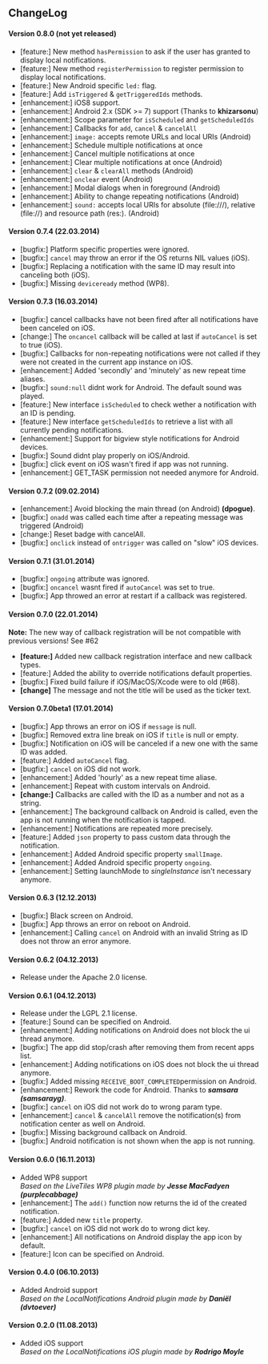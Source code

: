 ## ChangeLog
#### Version 0.8.0 (not yet released)
- [feature:] New method `hasPermission` to ask if the user has granted to display local notifications.
- [feature:] New method `registerPermission` to register permission to display local notifications.
- [feature:] New Android specific `led:` flag.
- [feature:] Add `isTriggered` & `getTriggeredIds` methods.
- [enhancement:] iOS8 support.
- [enhancement:] Android 2.x (SDK >= 7) support (Thanks to **khizarsonu**)
- [enhancement:] Scope parameter for `isScheduled` and `getScheduledIds`
- [enhancement:] Callbacks for `add`, `cancel` & `cancelAll`
- [enhancement:] `image:` accepts remote URLs and local URIs (Android)
- [enhancement:] Schedule multiple notifications at once
- [enhancement:] Cancel multiple notifications at once
- [enhancement:] Clear multiple notifications at once (Android)
- [enhancement:] `clear` & `clearAll` methods (Android)
- [enhancement:] `onclear` event (Android)
- [enhancement:] Modal dialogs when in foreground (Android)
- [enhancement:] Ability to change repeating notifications (Android)
- [enhancement:] `sound:` accepts local URIs for absolute (file:///), relative (file://) and resource path (res:). (Android)

#### Version 0.7.4 (22.03.2014)
- [bugfix:] Platform specific properties were ignored.
- [bugfix:] `cancel` may throw an error if the OS returns NIL values (iOS).
- [bugfix:] Replacing a notification with the same ID may result into canceling both (iOS).
- [bugfix:] Missing `deviceready` method (WP8).

#### Version 0.7.3 (16.03.2014)
- [bugfix:] cancel callbacks have not been fired after all notifications have been canceled on iOS.
- [change:] The `oncancel` callback will be called at last if `autoCancel` is set to true (iOS).
- [bugfix:] Callbacks for non-repeating notifications were not called if they were not created in the current app instance on iOS.
- [enhancement:] Added 'secondly' and 'minutely' as new repeat time aliases.
- [bugfix:] `sound:null` didnt work for Android. The default sound was played.
- [feature:] New interface `isScheduled` to check wether a notification with an ID is pending.
- [feature:] New interface `getScheduledIds` to retrieve a list with all currently pending notifications.
- [enhancement:] Support for bigview style notifications for Android devices.
- [bugfix:] Sound didnt play properly on iOS/Android.
- [bugfix:] click event on iOS wasn't fired if app was not running.
- [enhancement:] GET_TASK permission not needed anymore for Android.

#### Version 0.7.2 (09.02.2014)
- [enhancement:] Avoid blocking the main thread (on Android) **(dpogue)**.
- [bugfix:] `onadd` was called each time after a repeating message was triggered (Android)
- [change:] Reset badge with cancelAll.
- [bugfix:] `onclick` instead of `ontrigger` was called on "slow" iOS devices.

#### Version 0.7.1 (31.01.2014)
- [bugfix:] `ongoing` attribute was ignored.
- [bugfix:] `oncancel` wasnt fired if `autoCancel` was set to true.
- [bugfix:] App throwed an error at restart if a callback was registered.

#### Version 0.7.0 (22.01.2014)
**Note:** The new way of callback registration will be not compatible with previous versions! See #62
- **[feature:]** Added new callback registration interface and new callback types.
- [feature:] Added the ability to override notifications default properties.
- [bugfix:] Fixed build failure if iOS/MacOS/Xcode were to old (#68).
- **[change]** The message and not the title will be used as the ticker text.

#### Version 0.7.0beta1 (17.01.2014)
- [bugfix:] App throws an error on iOS if `message` is null.
- [bugfix:] Removed extra line break on iOS if `title` is null or empty.
- [bugfix:] Notification on iOS will be canceled if a new one with the same ID was added.
- [feature:] Added `autoCancel` flag.
- [bugfix:] `cancel` on iOS did not work.
- [enhancement:] Added 'hourly' as a new repeat time aliase.
- [enhancement:] Repeat with custom intervals on Android.
- **[change:]** Callbacks are called with the ID as a number and not as a string.
- [enhancement:] The background callback on Android is called, even the app is not running when the notification is tapped.
- [enhancement:] Notifications are repeated more precisely.
- [feature:] Added `json` property to pass custom data through the notification.
- [enhancement:] Added Android specific property `smallImage`.
- [enhancement:] Added Android specific property `ongoing`.
- [enhancement:] Setting launchMode to *singleInstance* isn't necessary anymore.

#### Version 0.6.3 (12.12.2013)
- [bugfix:] Black screen on Android.
- [bugfix:] App throws an error on reboot on Android.
- [enhancement:] Calling `cancel` on Android with an invalid String as ID does not throw an error anymore.

#### Version 0.6.2 (04.12.2013)
- Release under the Apache 2.0 license.

#### Version 0.6.1 (04.12.2013)
- Release under the LGPL 2.1 license.
- [feature:] Sound can be specified on Android.
- [enhancement:] Adding notifications on Android does not block the ui thread anymore.
- [bugfix:] The app did stop/crash after removing them from recent apps list.
- [enhancement:] Adding notifications on iOS does not block the ui thread anymore.
- [bugfix:] Added missing `RECEIVE_BOOT_COMPLETED`permission on Android.
- [enhancement:] Rework the code for Android. Thanks to ***samsara (samsarayg)***.
- [bugfix:] `cancel` on iOS did not work do to wrong param type.
- [enhancement:] `cancel` & `cancelAll` remove the notification(s) from notification center as well on Android.
- [bugfix:] Missing background callback on Android.
- [bugfix:] Android notification is not shown when the app is not running.

#### Version 0.6.0 (16.11.2013)
- Added WP8 support<br>
  *Based on the LiveTiles WP8 plugin made by* ***Jesse MacFadyen (purplecabbage)***
- [enhancement:] The `add()` function now returns the id of the created notification.
- [feature:] Added new `title` property.
- [bugfix:] `cancel` on iOS did not work do to wrong dict key.
- [enhancement:] All notifications on Android display the app icon by default.
- [feature:] Icon can be specified on Android.

#### Version 0.4.0 (06.10.2013)
- Added Android support<br>
  *Based on the LocalNotifications Android plugin made by* ***Daniël (dvtoever)***

#### Version 0.2.0 (11.08.2013)
- Added iOS support<br>
  *Based on the LocalNotifications iOS plugin made by* ***Rodrigo Moyle***